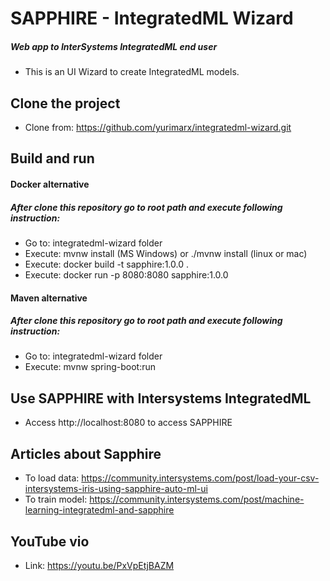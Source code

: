 # SAPPHIRE - IntegratedML Wizard
##### Web app to InterSystems IntegratedML end user 


- This is an UI Wizard to create IntegratedML models.

## Clone the project
- Clone from: https://github.com/yurimarx/integratedml-wizard.git

## Build and run
#### Docker alternative
##### After clone this repository go to root path and execute following instruction:
- Go to: integratedml-wizard folder
- Execute: mvnw install (MS Windows) or ./mvnw install (linux or mac)
- Execute: docker build -t sapphire:1.0.0 .
- Execute: docker run -p 8080:8080 sapphire:1.0.0

#### Maven alternative
##### After clone this repository go to root path and execute following instruction:
- Go to: integratedml-wizard folder
- Execute: mvnw spring-boot:run

## Use SAPPHIRE with Intersystems IntegratedML
- Access http://localhost:8080 to access SAPPHIRE

## Articles about Sapphire
- To load data: https://community.intersystems.com/post/load-your-csv-intersystems-iris-using-sapphire-auto-ml-ui
- To train model: https://community.intersystems.com/post/machine-learning-integratedml-and-sapphire

## YouTube vio
- Link: https://youtu.be/PxVpEtjBAZM

